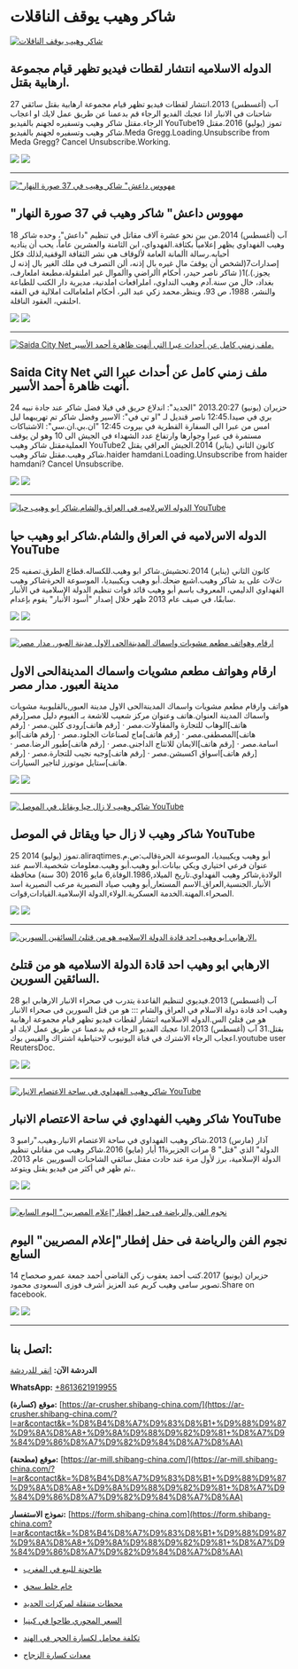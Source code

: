 # شاكر وهيب يوقف الناقلات

<a href="https://swt.shibang-china.com/?l=ar&img&k=%D8%B4%D8%A7%D9%83%D8%B1+%D9%88%D9%87%D9%8A%D8%A8+%D9%8A%D9%88%D9%82%D9%81+%D8%A7%D9%84%D9%86%D8%A7%D9%82%D9%84%D8%A7%D8%AA" target="_blank">![شاكر وهيب يوقف الناقلات](http://static.shibang-china.com/all-800x300/1006.jpg)</a>

## الدوله الاسلاميه انتشار لقطات فيديو تظهر قيام مجموعة ارهابية بقتل.
27 آب (أغسطس) 2013.انتشار لقطات فيديو تظهر قيام مجموعة ارهابية بقتل سائقي شاحنات في الانبار اذا عجبك الفديو الرجاء قم بدعمنا عن طريق عمل لايك او اعجاب الرجاء.مقتل شاكر وهيب وتسفيره لجهنم بالفيديو YouTube19 تموز (يوليو) 2016.مقتل شاكر وهيب وتسفيره لجهنم بالفيديو.Meda Gregg.Loading.Unsubscribe from Meda Gregg? Cancel Unsubscribe.Working.


<a href="https://whatsapp.shibangsoft.com/WhatsApp.php" target="_blank" title="WhatsApp">![](http://static.shibang-china.com/icon/whatsapp.png)</a> <a href="https://swt.shibang-china.com/?l=ar&icon&k=%D8%B4%D8%A7%D9%83%D8%B1+%D9%88%D9%87%D9%8A%D8%A8+%D9%8A%D9%88%D9%82%D9%81+%D8%A7%D9%84%D9%86%D8%A7%D9%82%D9%84%D8%A7%D8%AA" target="_blank">![](http://static.shibang-china.com/icon/chat-ar.png)</a>

---

<a href="https://swt.shibang-china.com/?l=ar&img&k=%D8%B4%D8%A7%D9%83%D8%B1+%D9%88%D9%87%D9%8A%D8%A8+%D9%8A%D9%88%D9%82%D9%81+%D8%A7%D9%84%D9%86%D8%A7%D9%82%D9%84%D8%A7%D8%AA" target="_blank">![&quot;مهووس داعش&quot; شاكر وهيب في 37 صورة النهار](http://static.shibang-china.com/all-800x300/1043.jpg)</a>

## &quot;مهووس داعش&quot; شاكر وهيب في 37 صورة النهار
18 آب (أغسطس) 2014.من بين نحو عشرة آلاف مقاتل في تنظيم &quot;داعش&quot;، وحده شاكر وهيب الفهداوي يظهر إعلامياً بكثافة.الفهدواي، ابن الثامنة والعشرين عاماً، يحب أن يناديه أحبابه.رسالة األمانة العامة لألوقاف هي نشر الثقافة الوقفية,لذلك فكل إصدارات7(لشخص أن يوقفَ مال غيره بال إذنه، ألن التصرف في ملك الغير بال إذنه ل يجوز.).)1( شاكر ناصر حيدر، أحكام األراضي واألموال غير املنقولة،مطبعة املعارف، بغداد، خال من سنة.آدم وهيب النداوي، املرافعات املدنية، مديرية دار الكتب للطباعة والنشر، 1988، ص 93، وينظر.محمد زكي عبد البر، أحكام املعامالت املالية في الفقه احلنفي، العقود الناقلة.


<a href="https://whatsapp.shibangsoft.com/WhatsApp.php" target="_blank" title="WhatsApp">![](http://static.shibang-china.com/icon/whatsapp.png)</a> <a href="https://swt.shibang-china.com/?l=ar&icon&k=%D8%B4%D8%A7%D9%83%D8%B1+%D9%88%D9%87%D9%8A%D8%A8+%D9%8A%D9%88%D9%82%D9%81+%D8%A7%D9%84%D9%86%D8%A7%D9%82%D9%84%D8%A7%D8%AA" target="_blank">![](http://static.shibang-china.com/icon/chat-ar.png)</a>

---

<a href="https://swt.shibang-china.com/?l=ar&img&k=%D8%B4%D8%A7%D9%83%D8%B1+%D9%88%D9%87%D9%8A%D8%A8+%D9%8A%D9%88%D9%82%D9%81+%D8%A7%D9%84%D9%86%D8%A7%D9%82%D9%84%D8%A7%D8%AA" target="_blank">![Saida City Net ملف زمني كامل عن أحداث عبرا التي أنهت ظاهرة أحمد الأسير.](http://static.shibang-china.com/all-800x300/1060.jpg)</a>

## Saida City Net ملف زمني كامل عن أحداث عبرا التي أنهت ظاهرة أحمد الأسير.
24 حزيران (يونيو) 2013.20:27 &quot;الجديد&quot;: اندلاع حريق في فيلا فضل شاكر عند جادة نبيه بري في صيدا.12:45 ناصر قنديل لـ &quot;او تي في&quot;: الاسير وفضل شاكر تم تهريبهما ليل امس من عبرا الى السفارة القطرية في بيروت 12:45 &quot;ان.بي.ان.سي&quot;: الاشتباكات مستمرة في عبرا وجوارها وارتفاع عدد الشهداء في الجيش الى 10 وهو لن يوقف العمليةمقتل شاكر وهيب YouTube2 كانون الثاني (يناير) 2014.الجيش العراقي يقتل شاكر وهيب.مقتل شاكر وهيب.haider hamdani.Loading.Unsubscribe from haider hamdani? Cancel Unsubscribe.


<a href="https://whatsapp.shibangsoft.com/WhatsApp.php" target="_blank" title="WhatsApp">![](http://static.shibang-china.com/icon/whatsapp.png)</a> <a href="https://swt.shibang-china.com/?l=ar&icon&k=%D8%B4%D8%A7%D9%83%D8%B1+%D9%88%D9%87%D9%8A%D8%A8+%D9%8A%D9%88%D9%82%D9%81+%D8%A7%D9%84%D9%86%D8%A7%D9%82%D9%84%D8%A7%D8%AA" target="_blank">![](http://static.shibang-china.com/icon/chat-ar.png)</a>

---

<a href="https://swt.shibang-china.com/?l=ar&img&k=%D8%B4%D8%A7%D9%83%D8%B1+%D9%88%D9%87%D9%8A%D8%A8+%D9%8A%D9%88%D9%82%D9%81+%D8%A7%D9%84%D9%86%D8%A7%D9%82%D9%84%D8%A7%D8%AA" target="_blank">![الدوله اﻻسﻻميه في العراق والشام.شاكر ابو وهيب حيا YouTube](http://static.shibang-china.com/all-800x300/674.jpg)</a>

## الدوله اﻻسﻻميه في العراق والشام.شاكر ابو وهيب حيا YouTube
25 كانون الثاني (يناير) 2014.تحشيش.شاكر ابو وهيب.للكساله.قطاع الطرق.تصفيه ثﻻث على يد شاكر وهيب.اشبع ضحك.أبو وهيب ويكيبيديا، الموسوعة الحرةشاكر وهيب الفهداوي الدليمي، المعروف باسم أبو وهيب قائد قوات تنظيم الدولة الإسلامية في الأنبار سابقًا، في صيف عام 2013 ظهر خلال إصدار &quot;أسود الأنبار&quot; يقوم بإعدام.


<a href="https://whatsapp.shibangsoft.com/WhatsApp.php" target="_blank" title="WhatsApp">![](http://static.shibang-china.com/icon/whatsapp.png)</a> <a href="https://swt.shibang-china.com/?l=ar&icon&k=%D8%B4%D8%A7%D9%83%D8%B1+%D9%88%D9%87%D9%8A%D8%A8+%D9%8A%D9%88%D9%82%D9%81+%D8%A7%D9%84%D9%86%D8%A7%D9%82%D9%84%D8%A7%D8%AA" target="_blank">![](http://static.shibang-china.com/icon/chat-ar.png)</a>

---

<a href="https://swt.shibang-china.com/?l=ar&img&k=%D8%B4%D8%A7%D9%83%D8%B1+%D9%88%D9%87%D9%8A%D8%A8+%D9%8A%D9%88%D9%82%D9%81+%D8%A7%D9%84%D9%86%D8%A7%D9%82%D9%84%D8%A7%D8%AA" target="_blank">![ارقام وهواتف مطعم مشويات واسماك المدينةالحى الاول مدينة العبور. مدار مصر](http://static.shibang-china.com/all-800x300/791.jpg)</a>

## ارقام وهواتف مطعم مشويات واسماك المدينةالحى الاول مدينة العبور. مدار مصر
هواتف وارقام مطعم مشويات واسماك المدينةالحى الاول مدينة العبور,بالقليوبية مشويات واسماك المدينة العنوان.هاتف وعنوان مركز شعيب للاشعة بـ الفيوم دليل مصر[رقم هاتف]الوهاب للتجارة والمقاولات.مصر &middot; [رقم هاتف]رودى كلين.مصر &middot; [رقم هاتف]المصطفى.مصر &middot; [رقم هاتف]ماج لصناعات الجلود.مصر &middot; [رقم هاتف]ابو اسامة.مصر &middot; [رقم هاتف]الايمان للانتاج الداجنى.مصر &middot; [رقم هاتف]طيور الرضا.مصر &middot; [رقم هاتف]اسواق اكسبشن.مصر &middot; [رقم هاتف]وجيه نجيب للتجارة.مصر &middot; [رقم هاتف]ستايل موتورز لتاجير السيارات.


<a href="https://whatsapp.shibangsoft.com/WhatsApp.php" target="_blank" title="WhatsApp">![](http://static.shibang-china.com/icon/whatsapp.png)</a> <a href="https://swt.shibang-china.com/?l=ar&icon&k=%D8%B4%D8%A7%D9%83%D8%B1+%D9%88%D9%87%D9%8A%D8%A8+%D9%8A%D9%88%D9%82%D9%81+%D8%A7%D9%84%D9%86%D8%A7%D9%82%D9%84%D8%A7%D8%AA" target="_blank">![](http://static.shibang-china.com/icon/chat-ar.png)</a>

---

<a href="https://swt.shibang-china.com/?l=ar&img&k=%D8%B4%D8%A7%D9%83%D8%B1+%D9%88%D9%87%D9%8A%D8%A8+%D9%8A%D9%88%D9%82%D9%81+%D8%A7%D9%84%D9%86%D8%A7%D9%82%D9%84%D8%A7%D8%AA" target="_blank">![شاكر وهيب لا زال حيا ويقاتل في الموصل YouTube](http://static.shibang-china.com/all-800x300/1504.jpg)</a>

## شاكر وهيب لا زال حيا ويقاتل في الموصل YouTube
25 تموز (يوليو) 2014.aliraqtimes.أبو وهيب ويكيبيديا، الموسوعة الحرةقالب:ص.م عنوان فرعي اختياري ويكي بيانات.أبو وهيب.أبو وهيب.معلومات شخصية.الاسم عند الولادة,شاكر وهيب الفهداوي.تاريخ الميلاد,1986.الوفاة,6 مايو 2016 (30 سنة) محافظة الأنبار.الجنسية,العراق.الاسم المستعار,أبو وهيب صياد النصيرية مرعب النصيرية اسد الصحراء.المهنة.الخدمة العسكرية.الولاء,الدولة الإسلامية.القيادات,قوات.


<a href="https://whatsapp.shibangsoft.com/WhatsApp.php" target="_blank" title="WhatsApp">![](http://static.shibang-china.com/icon/whatsapp.png)</a> <a href="https://swt.shibang-china.com/?l=ar&icon&k=%D8%B4%D8%A7%D9%83%D8%B1+%D9%88%D9%87%D9%8A%D8%A8+%D9%8A%D9%88%D9%82%D9%81+%D8%A7%D9%84%D9%86%D8%A7%D9%82%D9%84%D8%A7%D8%AA" target="_blank">![](http://static.shibang-china.com/icon/chat-ar.png)</a>

---

<a href="https://swt.shibang-china.com/?l=ar&img&k=%D8%B4%D8%A7%D9%83%D8%B1+%D9%88%D9%87%D9%8A%D8%A8+%D9%8A%D9%88%D9%82%D9%81+%D8%A7%D9%84%D9%86%D8%A7%D9%82%D9%84%D8%A7%D8%AA" target="_blank">![الارهابي ابو وهيب احد قادة الدولة الاسلاميه هو من قتلئ السائقين السورين.](http://static.shibang-china.com/all-800x300/620.jpg)</a>

## الارهابي ابو وهيب احد قادة الدولة الاسلاميه هو من قتلئ السائقين السورين.
28 آب (أغسطس) 2013.فيديوي لتنظيم القاعدة يتدرب في صحراء الانبار الارهابي ابو وهيب احد قادة دولة الاسلام في العراق والشام ::: هو من قتل السورين فى صحراء الانبار هو من قتلئ الس.الدوله الاسلاميه انتشار لقطات فيديو تظهر قيام مجموعة ارهابية بقتل.31 آب (أغسطس) 2013.اذا عجبك الفديو الرجاء قم بدعمنا عن طريق عمل لايك او اعجاب الرجاء الاشترك في قناة اليوتيوب لاحتياطية اشتراك والفيس بوك.youtube user ReutersDoc.


<a href="https://whatsapp.shibangsoft.com/WhatsApp.php" target="_blank" title="WhatsApp">![](http://static.shibang-china.com/icon/whatsapp.png)</a> <a href="https://swt.shibang-china.com/?l=ar&icon&k=%D8%B4%D8%A7%D9%83%D8%B1+%D9%88%D9%87%D9%8A%D8%A8+%D9%8A%D9%88%D9%82%D9%81+%D8%A7%D9%84%D9%86%D8%A7%D9%82%D9%84%D8%A7%D8%AA" target="_blank">![](http://static.shibang-china.com/icon/chat-ar.png)</a>

---

<a href="https://swt.shibang-china.com/?l=ar&img&k=%D8%B4%D8%A7%D9%83%D8%B1+%D9%88%D9%87%D9%8A%D8%A8+%D9%8A%D9%88%D9%82%D9%81+%D8%A7%D9%84%D9%86%D8%A7%D9%82%D9%84%D8%A7%D8%AA" target="_blank">![شاكر وهيب الفهداوي في ساحة الاعتصام الانبار YouTube](http://static.shibang-china.com/all-800x300/1115.jpg)</a>

## شاكر وهيب الفهداوي في ساحة الاعتصام الانبار YouTube
3 آذار (مارس) 2013.شاكر وهيب الفهداوي في ساحة الاعتصام الانبار.وهيب.&quot;رامبو الدولة&quot; الذي &quot;قتل&quot; 8 مرات الجزيرة11 أيار (مايو) 2016.شاكر وهيب من مقاتلي تنظيم الدولة الإسلامية، برز لأول مرة عند حادث مقتل سائقي الشاحنات السوريين عام 2013، ثم ظهر في أكثر من فيديو يقتل ويتوعد،.


<a href="https://whatsapp.shibangsoft.com/WhatsApp.php" target="_blank" title="WhatsApp">![](http://static.shibang-china.com/icon/whatsapp.png)</a> <a href="https://swt.shibang-china.com/?l=ar&icon&k=%D8%B4%D8%A7%D9%83%D8%B1+%D9%88%D9%87%D9%8A%D8%A8+%D9%8A%D9%88%D9%82%D9%81+%D8%A7%D9%84%D9%86%D8%A7%D9%82%D9%84%D8%A7%D8%AA" target="_blank">![](http://static.shibang-china.com/icon/chat-ar.png)</a>

---

<a href="https://swt.shibang-china.com/?l=ar&img&k=%D8%B4%D8%A7%D9%83%D8%B1+%D9%88%D9%87%D9%8A%D8%A8+%D9%8A%D9%88%D9%82%D9%81+%D8%A7%D9%84%D9%86%D8%A7%D9%82%D9%84%D8%A7%D8%AA" target="_blank">![نجوم الفن والرياضة فى حفل إفطار&quot;إعلام المصريين&quot; اليوم السابع](http://static.shibang-china.com/all-800x300/15.jpg)</a>

## نجوم الفن والرياضة فى حفل إفطار&quot;إعلام المصريين&quot; اليوم السابع
14 حزيران (يونيو) 2017.كتب أحمد يعقوب زكى القاضى أحمد جمعة عمرو صحصاح تصوير سامى وهيب كريم عبد العزيز أشرف فوزى السعودى محمود.Share on facebook.

<a href="https://whatsapp.shibangsoft.com/WhatsApp.php" target="_blank" title="WhatsApp">![](http://static.shibang-china.com/icon/whatsapp.png)</a> <a href="https://swt.shibang-china.com/?l=ar&icon&k=%D8%B4%D8%A7%D9%83%D8%B1+%D9%88%D9%87%D9%8A%D8%A8+%D9%8A%D9%88%D9%82%D9%81+%D8%A7%D9%84%D9%86%D8%A7%D9%82%D9%84%D8%A7%D8%AA" target="_blank">![](http://static.shibang-china.com/icon/chat-ar.png)</a>

---
## اتصل بنا:

**الدردشة الآن:** [انقر للدردشة](https://swt.shibang-china.com?l=ar&contact&k=%D8%B4%D8%A7%D9%83%D8%B1+%D9%88%D9%87%D9%8A%D8%A8+%D9%8A%D9%88%D9%82%D9%81+%D8%A7%D9%84%D9%86%D8%A7%D9%82%D9%84%D8%A7%D8%AA)

**WhatsApp:**  [+8613621919955](https://whatsapp.shibangsoft.com/WhatsApp.php)

**موقع (كسارة):** [https://ar-crusher.shibang-china.com/](https://ar-crusher.shibang-china.com/?l=ar&contact&k=%D8%B4%D8%A7%D9%83%D8%B1+%D9%88%D9%87%D9%8A%D8%A8+%D9%8A%D9%88%D9%82%D9%81+%D8%A7%D9%84%D9%86%D8%A7%D9%82%D9%84%D8%A7%D8%AA)

**موقع (مطحنة):** [https://ar-mill.shibang-china.com/](https://ar-mill.shibang-china.com/?l=ar&contact&k=%D8%B4%D8%A7%D9%83%D8%B1+%D9%88%D9%87%D9%8A%D8%A8+%D9%8A%D9%88%D9%82%D9%81+%D8%A7%D9%84%D9%86%D8%A7%D9%82%D9%84%D8%A7%D8%AA)

**نموذج الاستفسار:** [https://form.shibang-china.com](https://form.shibang-china.com?l=ar&contact&k=%D8%B4%D8%A7%D9%83%D8%B1+%D9%88%D9%87%D9%8A%D8%A8+%D9%8A%D9%88%D9%82%D9%81+%D8%A7%D9%84%D9%86%D8%A7%D9%82%D9%84%D8%A7%D8%AA)

* [طاحونة للبيع في المغرب](../21/%D8%B7%D8%A7%D8%AD%D9%88%D9%86%D8%A9%20%D9%84%D9%84%D8%A8%D9%8A%D8%B9%20%D9%81%D9%8A%20%D8%A7%D9%84%D9%85%D8%BA%D8%B1%D8%A8.md)

* [خام خلط سحق](../23/%D8%AE%D8%A7%D9%85%20%D8%AE%D9%84%D8%B7%20%D8%B3%D8%AD%D9%82.md)

* [محطات متنقلة لمركزات الحديد](../24/%D9%85%D8%AD%D8%B7%D8%A7%D8%AA%20%D9%85%D8%AA%D9%86%D9%82%D9%84%D8%A9%20%D9%84%D9%85%D8%B1%D9%83%D8%B2%D8%A7%D8%AA%20%D8%A7%D9%84%D8%AD%D8%AF%D9%8A%D8%AF.md)

* [السعر المحوري طاحوا في كينيا](../22/%D8%A7%D9%84%D8%B3%D8%B9%D8%B1%20%D8%A7%D9%84%D9%85%D8%AD%D9%88%D8%B1%D9%8A%20%D8%B7%D8%A7%D8%AD%D9%88%D8%A7%20%D9%81%D9%8A%20%D9%83%D9%8A%D9%86%D9%8A%D8%A7.md)

* [تكلفة محامل لكسارة الحجر في الهند](../25/%D8%AA%D9%83%D9%84%D9%81%D8%A9%20%D9%85%D8%AD%D8%A7%D9%85%D9%84%20%D9%84%D9%83%D8%B3%D8%A7%D8%B1%D8%A9%20%D8%A7%D9%84%D8%AD%D8%AC%D8%B1%20%D9%81%D9%8A%20%D8%A7%D9%84%D9%87%D9%86%D8%AF.md)

* [معدات كسارة الزجاج](../23/%D9%85%D8%B9%D8%AF%D8%A7%D8%AA%20%D9%83%D8%B3%D8%A7%D8%B1%D8%A9%20%D8%A7%D9%84%D8%B2%D8%AC%D8%A7%D8%AC.md)